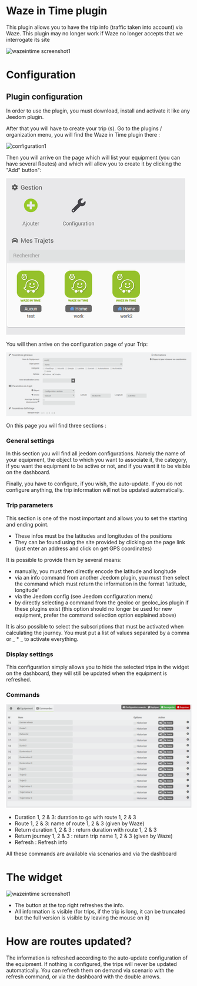 # Waze in Time plugin

This plugin allows you to have the trip info (traffic taken into account) via Waze. This plugin may no longer work if Waze no longer accepts that we interrogate its site

![wazeintime screenshot1](./images/wazeintime_screenshot1.jpg)

# Configuration

## Plugin configuration

In order to use the plugin, you must download, install and activate it like any Jeedom plugin.

After that you will have to create your trip (s). Go to the plugins / organization menu, you will find the Waze in Time plugin there :

![configuration1](./images/configuration1.jpg)

Then you will arrive on the page which will list your equipment (you can have several Routes) and which will allow you to create it by clicking the "Add" button":

![wazeintime screenshot2](./images/eqlogic_list.png)

You will then arrive on the configuration page of your Trip:

![wazeintime screenshot3](./images/eqlogic_config.png)

On this page you will find three sections :

### General settings

In this section you will find all jeedom configurations. Namely the name of your equipment, the object to which you want to associate it, the category, if you want the equipment to be active or not, and if you want it to be visible on the dashboard.

Finally, you have to configure, if you wish, the auto-update. If you do not configure anything, the trip information will not be updated automatically.

### Trip parameters

This section is one of the most important and allows you to set the starting and ending point.

- These infos must be the latitudes and longitudes of the positions
- They can be found using the site provided by clicking on the page link (just enter an address and click on get GPS coordinates)

It is possible to provide them by several means:

- manually, you must then directly encode the latitude and longitude
- via an info command from another Jeedom plugin, you must then select the command which must return the information in the format 'latitude, longitude'
- via the Jeedom config (see Jeedom configuration menu)
- by directly selecting a command from the geoloc or geoloc_ios plugin if these plugins exist (this option should no longer be used for new equipment, prefer the command selection option explained above)

It is also possible to select the subscriptions that must be activated when calculating the journey. You must put a list of values separated by a comma or _ * _ to activate everything.

### Display settings

This configuration simply allows you to hide the selected trips in the widget on the dashboard, they will still be updated when the equipment is refreshed.

### Commands

![config3](./images/cmd_list.png)

- Duration 1, 2 & 3: duration to go with route 1, 2 & 3
- Route 1, 2 & 3: name of route 1, 2 & 3 (given by Waze)
- Return duration 1, 2 & 3 : return duration with route 1, 2 & 3
- Return journey 1, 2 & 3 : return trip name 1, 2 & 3 (given by Waze)
- Refresh : Refresh info

All these commands are available via scenarios and via the dashboard

# The widget

![wazeintime screenshot1](./images/wazeintime_screenshot1.jpg)

- The button at the top right refreshes the info.
- All information is visible (for trips, if the trip is long, it can be truncated but the full version is visible by leaving the mouse on it)

# How are routes updated?

The information is refreshed according to the auto-update configuration of the equipment. If nothing is configured, the trips will never be updated automatically.
You can refresh them on demand via scenario with the refresh command, or via the dashboard with the double arrows.
